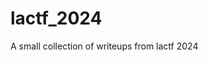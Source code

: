 # lactf_2024

<!--
#field
CTF

#groups
Writeups

#languages
Python

#frames and libs

-->

A small collection of writeups from lactf 2024
